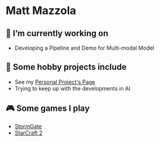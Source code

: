 # Matt Mazzola

## 🔭 I’m currently working on

- Developing a Pipeline and Demo for Multi-modal Model
  
## 🌱 Some hobby projects include

- See my [Personal Project's Page](http://mattmazzola.github.io/)
- Trying to keep up with the developments in AI

## 🎮 Some games I play

- [StormGate](https://playstormgate.com/)
- [StarCraft 2](https://starcraft2.com/en-us/)